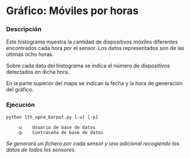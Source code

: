 # Gráfico: Móviles por horas

### Descripción

Este histograma muestra la cantidad de dispositivos móviles diferentes encontrados cada hora por el sensor. Los datos representados son de las últimas ocho horas.

Sobre cada dato del histograma se indica el número de dispositivos detectados en dicha hora.

En la parte superior del mapa se indican la fecha y la hora de generación del gráfico.

### Ejecución

    python lth_upna_barpot.py [-u] [-p]

        -u    Usuario de base de datos
        -p    Contraseña de base de datos

_Se generará un fichero por cada sensor y uno adicional recogiendo los datos de todos los sensores._